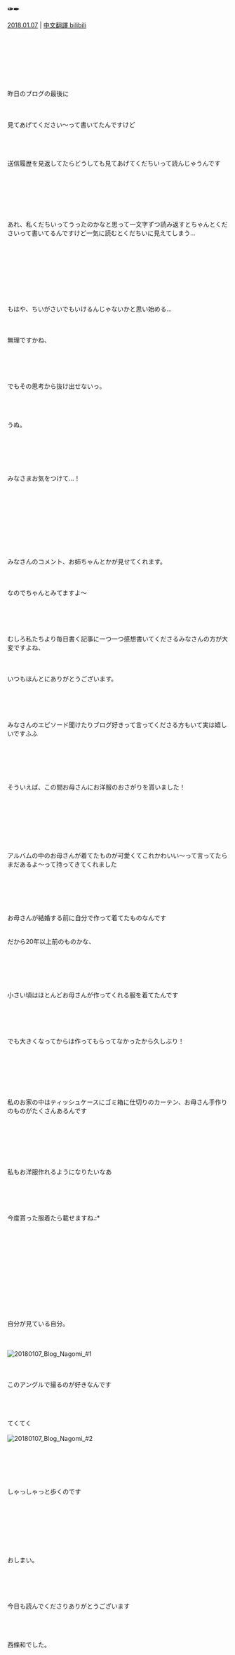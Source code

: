 ### ✑︎✒︎
[2018.01.07](http://blog.nanabunnonijyuuni.com/s/n227/diary/detail/209?ima=1421&cd=blog) | [中文翻譯 bilibili](https://www.bilibili.com/read/cv5047838)  
<br><br><br><br><br><br><br><br>
昨日のブログの最後に  
<br><br><br>
見てあげてください〜って書いてたんですけど  
<br><br><br><br>
送信履歴を見返してたらどうしても見てあげてくだちいって読んじゃうんです  
<br><br><br><br><br><br><br>
あれ、私くだちいってうったのかなと思って一文字ずつ読み返すとちゃんとくださいって書いてるんですけど一気に読むとくだちいに見えてしまう…  
<br><br><br><br><br><br><br><br><br>
もはや、ちいがさいでもいけるんじゃないかと思い始める…  
<br><br><br>
無理ですかね、  
<br><br><br><br><br>
でもその思考から抜け出せないっ。  
<br><br><br><br>
うぬ。  
<br><br><br><br><br><br>
みなさまお気をつけて…！  
<br><br><br><br><br><br><br><br><br><br>
みなさんのコメント、お姉ちゃんとかが見せてくれます。  
<br><br><br>
なのでちゃんとみてますよ〜  
<br><br><br><br><br>
むしろ私たちより毎日書く記事に一つ一つ感想書いてくださるみなさんの方が大変ですよね、  
<br><br><br>
いつもほんとにありがとうございます。  
<br><br><br><br><br>
みなさんのエピソード聞けたりブログ好きって言ってくださる方もいて実は嬉しいですふふ  
<br><br><br><br><br><br>
そういえば、この間お母さんにお洋服のおさがりを貰いました！  
<br><br><br><br><br><br><br><br>
アルバムの中のお母さんが着てたものが可愛くてこれかわいい〜って言ってたらまだあるよ〜って持ってきてくれました  
<br><br><br><br><br><br>
お母さんが結婚する前に自分で作って着てたものなんです  
<br><br>
だから20年以上前のものかな、  
<br><br><br><br><br><br>
小さい頃はほとんどお母さんが作ってくれる服を着てたんです  
<br><br><br><br><br>
でも大きくなってからは作ってもらってなかったから久しぶり！  
<br><br><br><br><br><br><br>
私のお家の中はティッシュケースにゴミ箱に仕切りのカーテン、お母さん手作りのものがたくさんあるんです  
<br><br><br><br><br><br><br>
私もお洋服作れるようになりたいなあ  
<br><br><br><br><br>
今度貰った服着たら載せますね.:*  
<br><br><br><br><br><br><br><br><br><br><br><br><br>
自分が見ている自分。  
<br><br><br>
![20180107_Blog_Nagomi_#1](../../../../../Album/Backup/Blog/Nagomi/Jan2018/20180107_Blog_Nagomi_%231.JPG)  
<br><br><br>
このアングルで撮るのが好きなんです  
<br><br><br><br>
てくてく  
<br>
![20180107_Blog_Nagomi_#2](../../../../../Album/Backup/Blog/Nagomi/Jan2018/20180107_Blog_Nagomi_%232.JPG)  
<br><br><br><br><br><br>
しゃっしゃっと歩くのです  
<br><br><br><br><br><br><br><br>
おしまい。  
<br><br><br><br><br>
今日も読んでくださりありがとうございます  
<br><br><br><br>
西條和でした。  
